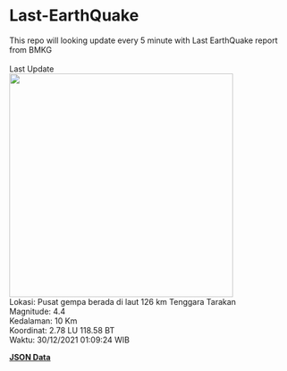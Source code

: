 # Last-EarthQuake
This repo will looking update every 5 minute with Last EarthQuake report from BMKG
<br>
<br>
Last Update
<br>
<img src="https://ews.bmkg.go.id/TEWS/data/20211230010924.mmi.jpg" width="400"/>
<br>
Lokasi: Pusat gempa berada di laut 126 km Tenggara Tarakan <br>
Magnitude: 4.4 <br>
Kedalaman: 10 Km <br>
Koordinat: 2.78 LU 118.58 BT <br>
Waktu: 30/12/2021 01:09:24 WIB <br>

<a href="./data/data.json">**JSON Data**</a>

